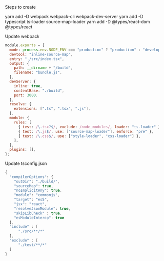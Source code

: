 Steps to create

yarn add -D webpack webpack-cli webpack-dev-server
yarn add -D typescript ts-loader source-map-loader
yarn add -D @types/react-dom @types/react

Update webpack

```javascript
module.exports = {
  mode: process.env.NODE_ENV === "production" ? "production" : "development",
  devtool: "inline-source-map",
  entry: "./src/index.tsx",
  output: {
    path: __dirname + "/build",
    filename: "bundle.js",
  },
  devServer: {
    inline: true,
    contentBase: "./build",
    port: 3000,
  },
  resolve: {
    extensions: [".ts", ".tsx", ".js"],
  },
  module: {
    rules: [
      { test: /\.tsx?$/, exclude: /node_modules/, loader: "ts-loader" },
      { test: /\.js$/, use: ["source-map-loader"], enforce: "pre" },
      { test: /\.css$/, use: ["style-loader", "css-loader"] },
    ],
  },
  plugins: [],
};

```

Update tsconfig.json

```js
{
  "compilerOptions": {
    "outDir": "./build/",
    "sourceMap": true,
    "noImplicitAny": true,
    "module": "commonjs",
    "target": "es5",
    "jsx": "react",
    "resolveJsonModule": true,
    "skipLibCheck" : true,
    "esModuleInterop": true
  },
  "include" : [
      "./src/**/*"
  ],
  "exclude" : [
      "./test/**/*"
  ]
}
```